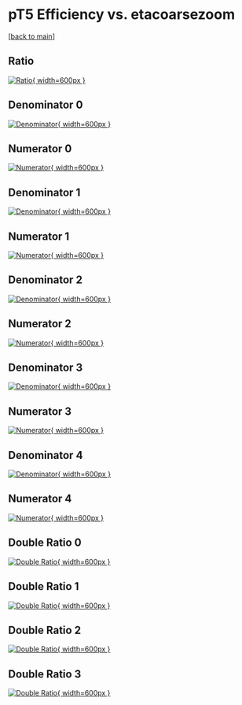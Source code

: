 # pT5 Efficiency vs. etacoarsezoom

[[back to main](./)]



## Ratio

[![Ratio](../mtv/var/pT5_vtr_13_1_eff_etacoarsezoom.png){ width=600px }](../mtv/var/pT5_vtr_13_1_eff_etacoarsezoom.pdf)

## Denominator 0

[![Denominator](../mtv/den/pT5_vtr_13_1_eff_etacoarsezoom_den0.png){ width=600px }](../mtv/den/pT5_vtr_13_1_eff_etacoarsezoom_den0.pdf)

## Numerator 0

[![Numerator](../mtv/num/pT5_vtr_13_1_eff_etacoarsezoom_num0.png){ width=600px }](../mtv/num/pT5_vtr_13_1_eff_etacoarsezoom_num0.pdf)

## Denominator 1

[![Denominator](../mtv/den/pT5_vtr_13_1_eff_etacoarsezoom_den1.png){ width=600px }](../mtv/den/pT5_vtr_13_1_eff_etacoarsezoom_den1.pdf)

## Numerator 1

[![Numerator](../mtv/num/pT5_vtr_13_1_eff_etacoarsezoom_num1.png){ width=600px }](../mtv/num/pT5_vtr_13_1_eff_etacoarsezoom_num1.pdf)

## Denominator 2

[![Denominator](../mtv/den/pT5_vtr_13_1_eff_etacoarsezoom_den2.png){ width=600px }](../mtv/den/pT5_vtr_13_1_eff_etacoarsezoom_den2.pdf)

## Numerator 2

[![Numerator](../mtv/num/pT5_vtr_13_1_eff_etacoarsezoom_num2.png){ width=600px }](../mtv/num/pT5_vtr_13_1_eff_etacoarsezoom_num2.pdf)

## Denominator 3

[![Denominator](../mtv/den/pT5_vtr_13_1_eff_etacoarsezoom_den3.png){ width=600px }](../mtv/den/pT5_vtr_13_1_eff_etacoarsezoom_den3.pdf)

## Numerator 3

[![Numerator](../mtv/num/pT5_vtr_13_1_eff_etacoarsezoom_num3.png){ width=600px }](../mtv/num/pT5_vtr_13_1_eff_etacoarsezoom_num3.pdf)

## Denominator 4

[![Denominator](../mtv/den/pT5_vtr_13_1_eff_etacoarsezoom_den4.png){ width=600px }](../mtv/den/pT5_vtr_13_1_eff_etacoarsezoom_den4.pdf)

## Numerator 4

[![Numerator](../mtv/num/pT5_vtr_13_1_eff_etacoarsezoom_num4.png){ width=600px }](../mtv/num/pT5_vtr_13_1_eff_etacoarsezoom_num4.pdf)

## Double Ratio 0

[![Double Ratio](../mtv/ratio/pT5_vtr_13_1_eff_etacoarsezoom_ratio0.png){ width=600px }](../mtv/ratio/pT5_vtr_13_1_eff_etacoarsezoom_ratio0.pdf)

## Double Ratio 1

[![Double Ratio](../mtv/ratio/pT5_vtr_13_1_eff_etacoarsezoom_ratio1.png){ width=600px }](../mtv/ratio/pT5_vtr_13_1_eff_etacoarsezoom_ratio1.pdf)

## Double Ratio 2

[![Double Ratio](../mtv/ratio/pT5_vtr_13_1_eff_etacoarsezoom_ratio2.png){ width=600px }](../mtv/ratio/pT5_vtr_13_1_eff_etacoarsezoom_ratio2.pdf)

## Double Ratio 3

[![Double Ratio](../mtv/ratio/pT5_vtr_13_1_eff_etacoarsezoom_ratio3.png){ width=600px }](../mtv/ratio/pT5_vtr_13_1_eff_etacoarsezoom_ratio3.pdf)

